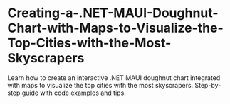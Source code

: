 # Creating-a-.NET-MAUI-Doughnut-Chart-with-Maps-to-Visualize-the-Top-Cities-with-the-Most-Skyscrapers
Learn how to create an interactive .NET MAUI doughnut chart integrated with maps to visualize the top cities with the most skyscrapers. Step-by-step guide with code examples and tips.
